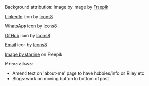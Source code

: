 Background attribution: Image by Image by <a href="https://www.freepik.com/free-vector/flat-polygonal-background_13430821.htm?query=white%20background#from_view=detail_alsolike">Freepik</a>

<a target="_blank" href="https://icons8.com/icon/13930/linkedin">LinkedIn</a> icon by <a target="_blank" href="https://icons8.com">Icons8</a>

<a target="_blank" href="https://icons8.com/icon/16713/whatsapp">WhatsApp</a> icon by <a target="_blank" href="https://icons8.com">Icons8</a>

<a target="_blank" href="https://icons8.com/icon/16318/github">GitHub</a> icon by <a target="_blank" href="https://icons8.com">Icons8</a>

<a target="_blank" href="https://icons8.com/icon/k5TOe_wo6JDZ/envelope">Email</a> icon by <a target="_blank" href="https://icons8.com">Icons8</a>


<a href="https://www.freepik.com/free-vector/vegan-friendly-leaves-label-green-color_8413173.htm#query=vegan%20logo&position=8&from_view=keyword&track=ais">Image by starline</a> on Freepik

If time allows:
- Amend text on 'about-me' page to have hobbies/info on Riley etc
- Blogs: work on moving button to bottom of post